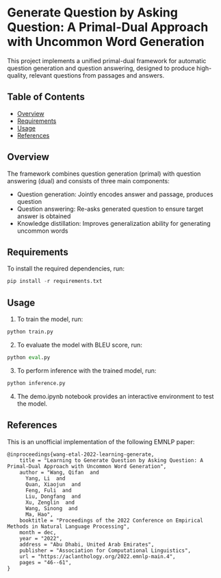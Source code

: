 # Generate Question by Asking Question: A Primal-Dual Approach with Uncommon Word Generation

This project implements a unified primal-dual framework for automatic question generation and question answering, designed to produce high-quality, relevant questions from passages and answers.

## Table of Contents

- [Overview](#overview)
- [Requirements](#requirements)
- [Usage](#usage)
- [References](#references)

## Overview

The framework combines question generation (primal) with question answering (dual) and consists of three main components:

- Question generation: Jointly encodes answer and passage, produces question
- Question answering: Re-asks generated question to ensure target answer is obtained
- Knowledge distillation: Improves generalization ability for generating uncommon words

## Requirements

To install the required dependencies, run:

```py
pip install -r requirements.txt
```

## Usage

1. To train the model, run:
```py
python train.py
```
2. To evaluate the model with BLEU score, run:
```py
python eval.py
```
3. To perform inference with the trained model, run:
```py
python inference.py
```
4. The demo.ipynb notebook provides an interactive environment to test the model.

## References

This is an unofficial implementation of the following EMNLP paper:

```
@inproceedings{wang-etal-2022-learning-generate,
    title = "Learning to Generate Question by Asking Question: A Primal-Dual Approach with Uncommon Word Generation",
    author = "Wang, Qifan  and
      Yang, Li  and
      Quan, Xiaojun  and
      Feng, Fuli  and
      Liu, Dongfang  and
      Xu, Zenglin  and
      Wang, Sinong  and
      Ma, Hao",
    booktitle = "Proceedings of the 2022 Conference on Empirical Methods in Natural Language Processing",
    month = dec,
    year = "2022",
    address = "Abu Dhabi, United Arab Emirates",
    publisher = "Association for Computational Linguistics",
    url = "https://aclanthology.org/2022.emnlp-main.4",
    pages = "46--61",
}
```
